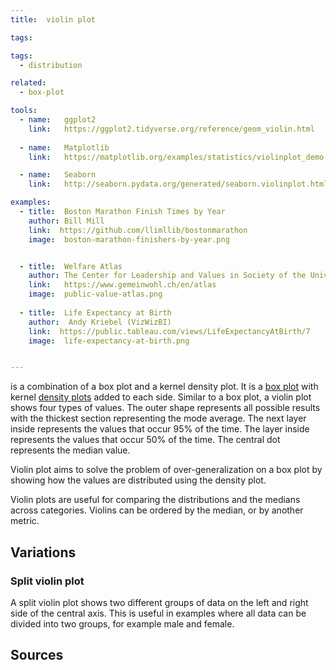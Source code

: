 ```yaml
---
title:  violin plot

tags:

tags: 
  - distribution

related:
  - box-plot

tools:
  - name:   ggplot2
    link:   https://ggplot2.tidyverse.org/reference/geom_violin.html
  
  - name:   Matplotlib
    link:   https://matplotlib.org/examples/statistics/violinplot_demo.html

  - name:   Seaborn
    link:   http://seaborn.pydata.org/generated/seaborn.violinplot.html?highlight=violin

examples:
  - title:  Boston Marathon Finish Times by Year
    author: Bill Mill
    link:  https://github.com/llimllib/bostonmarathon
    image:  boston-marathon-finishers-by-year.png


  - title:  Welfare Atlas
    author: The Center for Leadership and Values in Society of the University of St.Gallen
    link:   https://www.gemeinwohl.ch/en/atlas
    image:  public-value-atlas.png
    
  - title:  Life Expectancy at Birth
    author:  Andy Kriebel (VizWizBI)
    link:  https://public.tableau.com/views/LifeExpectancyAtBirth/7
    image:  life-expectancy-at-birth.png


---
```

is a combination of a box plot and a kernel density plot. It is a [box plot](/box-plot) with kernel [density plots](density-plot) added to each side. Similar to a box plot, a violin plot shows four types of values. The outer shape represents all possible results with the thickest section representing the mode average. The next layer inside represents the values that occur 95% of the time. The layer inside represents the values that occur 50% of the time. The central dot represents the median value.

<!--more-->
Violin plot aims to solve the problem of over-generalization on a box plot by showing how the values are distributed using the density plot.

Violin plots are useful for comparing the distributions and the medians across categories. Violins can be ordered by the median, or by another metric.

## Variations

### Split violin plot
A split violin plot shows two different groups of data on the left and right side of the central axis. This is useful in examples where all data can be divided into two groups, for example male and female.

## Sources
[^hintze]: The violin plot was first introduced in this paper Hintze, Jerry & Nelson, Ray. (1998). [Violin Plots: A Box Plot-Density Trace Synergism.](https://search.proquest.com/openview/dcd68eb137d2d6b08aa23f37e34e0b01/1?pq-origsite=gscholar) American Statistician - AMER STATIST. 52. 181-184. 10.1080/00031305.1998.10480559. 
 
